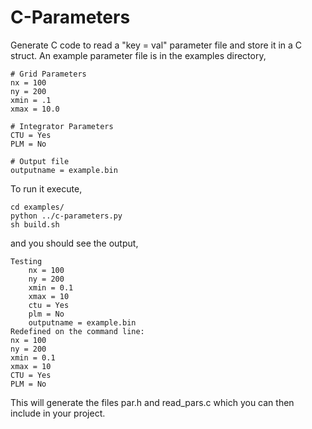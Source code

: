 # C-Parameters
Generate C code to read a "key =  val" parameter file and store it in a C struct.
An example parameter file is in the examples directory,
```
# Grid Parameters
nx = 100
ny = 200
xmin = .1
xmax = 10.0

# Integrator Parameters
CTU = Yes
PLM = No

# Output file
outputname = example.bin
```
To run it execute,
```
cd examples/
python ../c-parameters.py
sh build.sh
```
and you should see the output,
```
Testing
	nx = 100
	ny = 200
	xmin = 0.1
	xmax = 10
	ctu = Yes
	plm = No
	outputname = example.bin
Redefined on the command line:
nx = 100
ny = 200
xmin = 0.1
xmax = 10
CTU = Yes
PLM = No
```

This will generate the files par.h and read_pars.c which you can then include in your project. 
